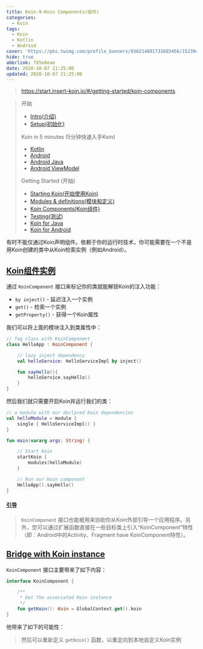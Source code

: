 ```yaml
---
title: Koin-9-Koin Components(组件)
categories:
  - Koin
tags:
  - Koin
  - Kotlin
  - Android
cover: 'https://pbs.twimg.com/profile_banners/936214891731603456/1523947778/1500x500'
hide: true
abbrlink: f85e8eae
date: 2020-10-07 21:25:00
updated: 2020-10-07 21:25:00
---
```

> https://start.insert-koin.io/#/getting-started/koin-components

> 开始
> - [Intro(介绍)](/posts/fd6f0996.html)
> - [Setup(初始化)](/posts/b075de90.html)
> 
> Koin in 5 minutes (5分钟快速入手Koin)
> - [Kotlin](/posts/f88fedb6.html)
> - [Android](/posts/2a806fe1.html)
> - [Android Java](/posts/e7ad0613.html)
> - [Android ViewModel](/posts/6d1e0fe7.html)
> 
> Getting Started (开始)
> - [Starting Koin(开始使用Koin)](/posts/c99907a8.html)
> - [Modules & definitions(模块和定义)](/posts/d8ca0532.html)
> - [Koin Components(Koin组件)](/posts/f85e8eae.html)
> - [Testing(测试)](/posts/63fa5724.html)
> - [Koin for Java](/posts/ebed2a69.html)
> - [Koin for Android](/posts/f5a785d7.html)

有时不能仅通过Koin声明组件。依赖于你的运行时技术，你可能需要在一个不是用Koin创建的类中从Koin检索实例（例如Android）。

## [Koin组件实例](https://start.insert-koin.io/#/getting-started/koin-components?id=the-koincomponent-interface)

通过 `KoinComponent` 接口来标记你的类就能解锁Koin的注入功能：

- `by inject()` - 延迟注入一个实例
- `get()` - 检索一个实例
- `getProperty()` - 获得一个Koin属性

我们可以将上面的模块注入到类属性中：

```kotlin
// Tag class with KoinComponent
class HelloApp : KoinComponent {

    // lazy inject dependency
    val helloService: HelloServiceImpl by inject()

    fun sayHello(){
        helloService.sayHello()
    }
}
```

然后我们就只需要开启Koin并运行我们的类：

```kotlin
// a module with our declared Koin dependencies 
val helloModule = module {
    single { HelloServiceImpl() }
}

fun main(vararg args: String) {

    // Start Koin
    startKoin {
        modules(helloModule)
    }

    // Run our Koin component
    HelloApp().sayHello()
}
```

#### [引导](https://start.insert-koin.io/#/getting-started/koin-components?id=bootstrapping)

> `KoinComponent` 接口也能被用来协助你从Koin外部引导一个应用程序。另外，您可以通过扩展函数直接在一些目标类上引入“KoinComponent”特性（即：Android中的Activity、Fragment have KoinComponent特性）。

## [Bridge with Koin instance](https://start.insert-koin.io/#/getting-started/koin-components?id=bridge-with-koin-instance)

`KoinComponent` 接口主要带来了如下内容：


```kotlin
interface KoinComponent {

    /**
     * Get the associated Koin instance
     */
    fun getKoin(): Koin = GlobalContext.get().koin
}
```

他带来了如下的可能性：

> 然后可以重新定义 `getKoin()` 函数，以重定向到本地自定义Koin实例